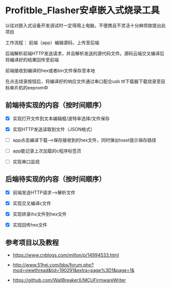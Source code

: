 # Profitble_Flasher安卓嵌入式烧录工具
以往对嵌入式设备开发调试时一定得用上电脑，不便携且不灵活十分麻烦故提出此项目

工作流程：
前端（app）编辑源码，上传至后端  

后端解析前端HTTP发送请求，并且解析发送的源代码文件。源码云端交叉编译后将编译好的结果回传至前端  

前端接收到编译的hex或者bin文件保存至本地  

在点击烧录按钮后，将编译好的响应文件通过串口配合usb ttl下载器下载烧录至目标单片机的eeprom中  

前端待实现的内容（按时间顺序）
--
- [x] 实现打开文件到文本编辑框/波特率选择/文件保存

- [x] 实现HTTP发送读取到文件（JSON格式）

- [ ] app点击编译下载-->保存接收到的hex文件，同时弹出toast提示保存路径

- [ ] app能记录上次加载的c程序标签页

- [ ] 实现串口监视

后端待实现的内容（按时间顺序）
--
- [x] 前端发送HTTP请求-->解析文件

- [x] 实现交叉编译c文件

- [x] 实现转录ihx文件到hex文件

- [x] 实现回传hex文件

参考项目以及教程
--
- https://www.cnblogs.com/milton/p/14994533.html  

- http://www.51hei.com/bbs/forum.php?mod=viewthread&tid=190291&extra=page%3D1&page=1&  

- https://github.com/WallBreakerX/MCUFirmwareWriter
